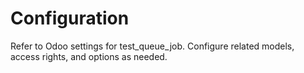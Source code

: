 # Configuration

Refer to Odoo settings for test_queue_job. Configure related models, access rights, and options as needed.
